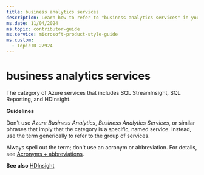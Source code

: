 ```yaml
---
title: business analytics services
description: Learn how to refer to "business analytics services" in your content.
ms.date: 11/04/2024
ms.topic: contributor-guide
ms.service: microsoft-product-style-guide
ms.custom:
  - TopicID 27924
---
```



# business analytics services

The category of Azure services that includes SQL StreamInsight, SQL Reporting, and HDInsight.

**Guidelines**

Don't use *Azure Business Analytics*, *Business Analytics Services*, or similar phrases that imply that the category is a specific, named service. Instead, use the term generically to refer to the group of services.  

Always spell out the term; don't use an acronym or abbreviation. For details, see [Acronyms + abbreviations](~\acronyms-and-abbreviations.md).

**See also** [HDInsight](~\a_z_names_terms\h\hdinsight.md)  

